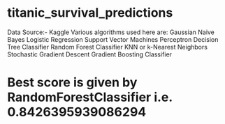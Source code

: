 # titanic_survival_predictions
Data Source:- Kaggle
Various algorithms used here are:
  Gaussian Naive Bayes
  Logistic Regression
  Support Vector Machines
  Perceptron
  Decision Tree Classifier
  Random Forest Classifier
  KNN or k-Nearest Neighbors
  Stochastic Gradient Descent
  Gradient Boosting Classifier
# Best score is given by RandomForestClassifier i.e. 0.8426395939086294

